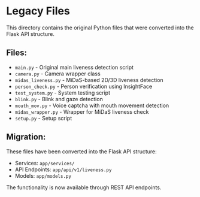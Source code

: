 # Legacy Files

This directory contains the original Python files that were converted into the Flask API structure.

## Files:
- `main.py` - Original main liveness detection script
- `camera.py` - Camera wrapper class
- `midas_liveness.py` - MiDaS-based 2D/3D liveness detection
- `person_check.py` - Person verification using InsightFace
- `test_system.py` - System testing script
- `blink.py` - Blink and gaze detection
- `mouth_mov.py` - Voice captcha with mouth movement detection
- `midas_wrapper.py` - Wrapper for MiDaS liveness check
- `setup.py` - Setup script

## Migration:
These files have been converted into the Flask API structure:
- Services: `app/services/`
- API Endpoints: `app/api/v1/liveness.py`
- Models: `app/models.py`

The functionality is now available through REST API endpoints.
